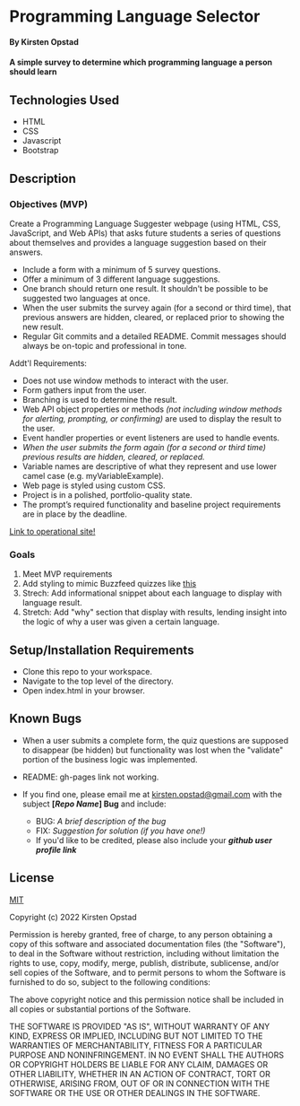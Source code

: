 # Programming Language Selector

#### By Kirsten Opstad

#### A simple survey to determine which programming language a person should learn

## Technologies Used

* HTML 
* CSS 
* Javascript
* Bootstrap

## Description

### Objectives (MVP)

Create a Programming Language Suggester webpage (using HTML, CSS, JavaScript, and Web APIs) that asks future students a series of questions about themselves and provides a language suggestion based on their answers. 
  * Include a form with a minimum of 5 survey questions.
  * Offer a minimum of 3 different language suggestions.
  * One branch should return one result. It shouldn't be possible to be suggested two languages at once.
  * When the user submits the survey again (for a second or third time), that previous answers are hidden, cleared, or replaced prior to showing the new result.
  * Regular Git commits and a detailed README. Commit messages should always be on-topic and professional in tone.

Addt'l Requirements:
  * Does not use window methods to interact with the user. 
  * Form gathers input from the user.
  * Branching is used to determine the result.
  * Web API object properties or methods _(not including window methods for alerting, prompting, or confirming)_ are used to display the result to the user.
  * Event handler properties or event listeners are used to handle events.
  * _When the user submits the form again (for a second or third time) previous results are hidden, cleared, or replaced._
  * Variable names are descriptive of what they represent and use lower camel case (e.g. myVariableExample).
  * Web page is styled using custom CSS.
  * Project is in a polished, portfolio-quality state.
  * The prompt’s required functionality and baseline project requirements are in place by the deadline.

<!-- This template includes placeholders for:

[x] Screenshots

![Screenshots](https://external-content.duckduckgo.com/iu/?u=https%3A%2F%2Ftse1.mm.bing.net%2Fth%3Fid%3DOIP.03bZmDGXaBhBYyxxp3Ls3gHaEA%26pid%3DApi&f=1&ipt=e980d57210242747a51c41421e1f09a6de3b1fdaeaadd297496787bb64e80c88&ipo=images) -->

[Link to operational site!](https://kirstenopstad.github.io/language-selector/)

### Goals
1. Meet MVP requirements
2. Add styling to mimic Buzzfeed quizzes like [this](https://www.buzzfeed.com/lady_emerald/celebrity-preferences-guess-favorite-color-quiz)
3. Strech: Add informational snippet about each language to display with language result.
4. Stretch: Add "why" section that display with results, lending insight into the logic of why a user was given a certain language.

## Setup/Installation Requirements

* Clone this repo to your workspace.
* Navigate to the top level of the directory.
* Open index.html in your browser.

<!-- KO Ask Yourself:

[x] Do I need to run a server? 

[x] How should I set up my databases? 

[x] Is there other code this application depends on?

_{Epicodus recommends deleting the project from your desktop, re-cloning the project from GitHub, and writing down all the steps necessary to get the project working again.}_ -->

## Known Bugs

* When a user submits a complete form, the quiz questions are supposed to disappear (be hidden) but functionality was lost when the "validate" portion of the business logic was implemented.
* README: gh-pages link not working.

* If you find one, please email me at kirsten.opstad@gmail.com with the subject **[_Repo Name_] Bug** and include:
  * BUG: _A brief description of the bug_
  * FIX: _Suggestion for solution (if you have one!)_
  * If you'd like to be credited, please also include your **_github user profile link_**

## License

[MIT](https://choosealicense.com/licenses/mit/)

Copyright (c) 2022 Kirsten Opstad

Permission is hereby granted, free of charge, to any person obtaining a copy
of this software and associated documentation files (the "Software"), to deal
in the Software without restriction, including without limitation the rights
to use, copy, modify, merge, publish, distribute, sublicense, and/or sell
copies of the Software, and to permit persons to whom the Software is
furnished to do so, subject to the following conditions:

The above copyright notice and this permission notice shall be included in all
copies or substantial portions of the Software.

THE SOFTWARE IS PROVIDED "AS IS", WITHOUT WARRANTY OF ANY KIND, EXPRESS OR
IMPLIED, INCLUDING BUT NOT LIMITED TO THE WARRANTIES OF MERCHANTABILITY,
FITNESS FOR A PARTICULAR PURPOSE AND NONINFRINGEMENT. IN NO EVENT SHALL THE
AUTHORS OR COPYRIGHT HOLDERS BE LIABLE FOR ANY CLAIM, DAMAGES OR OTHER
LIABILITY, WHETHER IN AN ACTION OF CONTRACT, TORT OR OTHERWISE, ARISING FROM,
OUT OF OR IN CONNECTION WITH THE SOFTWARE OR THE USE OR OTHER DEALINGS IN THE
SOFTWARE.